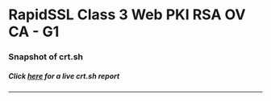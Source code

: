 # RapidSSL Class 3 Web PKI RSA OV CA - G1
### Snapshot of crt.sh
##### Click [here](https://crt.sh/?q=5D11564495712EAB672454E4B3BDE9CCE493231591EFDBC40D152C3BFEFC7236) for a live crt.sh report

---
